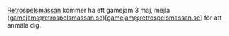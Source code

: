 [Retrospelsmässan](http://www.retrospelsmassan.se/) kommer ha ett gamejam 3 maj, mejla (gamejam@retrospelsmassan.se)[gamejam@retrospelsmassan.se] för att anmäla dig.
